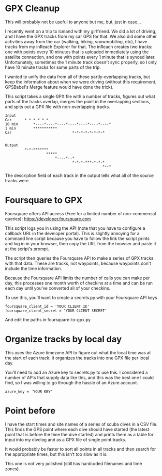 # GPX Cleanup

This will probably not be useful to anyone but me, but, just in case...

I recently went on a trip to Iceland with my girlfriend. We did a lot of
driving, and I have the GPX tracks from my car GPS for that. We also did some
other activities away from the car (walking, hiking, snowmobiling, etc), I have
tracks from my inReach Explorer for that. The inReach creates two tracks: one
with points every 10 minutes that is uploaded immediately using the satellite
connection, and one with points every 1 minute that is synced later.
Unfortunately, sometimes the 1 minute track doesn't sync properly, so I only
have 10 minute tracks for some parts of the trip.

I wanted to unify the data from all of these partly-overlapping tracks, but keep
the information about when we were driving (without this requirement, GPSBabel's
Merge feature would have done the trick).

This script takes a single GPX file with a number of tracks, figures out what
parts of the tracks overlap, merges the point in the overlapping sections, and
spits out a GPX file with non-overlapping tracks.

```
Input
Car      *-*-*-*-*-*
10 min       *----*----*----*----*----*----*----*
1 min        ***********
Car                            *-*-*-*-*-*-*-*


Output
         *-*-*******
                   *****
                       *----*--*
                               *-*-*-***-*-*-*
                                             *--*
```

The description field of each track in the output tells what all of the source
tracks were.


# Foursquare to GPX

Foursquare offers API access (Free for a limited number of non-commercial
queries): https://developer.foursquare.com

This script logs you in using the API (note that you have to configure a
callback URL in the developer portal). This is slightly annoying for a
command line script because you have to follow the link the script prints
and log in in your browser, then copy the URL from the browser and paste
it at the script's prompt.

The script then queries the Foursquare API to
make a series of GPX tracks with that data. These are tracks, not waypoints,
because waypoints don't include the time information.

Because the Foursquare API limits the number of calls you can make per day, this
processes one month worth of checkins at a time and can be run each day until
you've converted all of your checkins.

To use this, you'll want to create a secrets.py with your Foursquare API keys

```
foursquare_client_id = 'YOUR CLIENT ID'
foursquare_client_secret = 'YOUR CLIENT SECRET'
```

And edit the paths in foursquare-to-gpx.py


# Organize tracks by local day

This uses the Azure timezone API to figure out what the local time was at
the start of each track. It organizes the tracks into one GPX file per
local day.

You'll need to add an Azure key to secrets.py to use this. I considered
a number of APIs that supply data like this, and this was the best one
I could find, so I was willing to go through the hassle of an Azure account.

```
azure_key = 'YOUR KEY'
```


# Point before

I have the start times and site names of a series of scuba dives in a CSV file.
This finds the GPS point where each dive should have started (the latest
point that is before the time the dive started) and prints them as a table
for input into my divelog and as a GPX file of single point tracks.

It would probably be faster to sort all points in all tracks and then search
for the appropriate times, but this isn't too slow as it is.

This one is not very polished (still has hardcoded filenames and time zones).